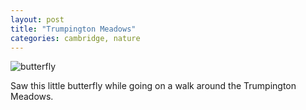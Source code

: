 ```yaml
---
layout: post
title: "Trumpington Meadows"
categories: cambridge, nature
---
```

<img src="/sabbaticaldiary/images/2022-08-04.jpg" alt="butterfly" class="center">

Saw this little butterfly while going on a walk around the Trumpington Meadows.